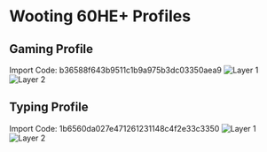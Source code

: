 # Wooting 60HE+ Profiles

## Gaming Profile

Import Code: b36588f643b9511c1b9a975b3dc03350aea9
![Layer 1](https://i.imgur.com/dkmIl5i.png)
![Layer 2](https://i.imgur.com/V7GH6Dd.png)

## Typing Profile

Import Code: 1b6560da027e471261231148c4f2e33c3350
![Layer 1](https://i.imgur.com/oMVYk6i.png)
![Layer 2](https://i.imgur.com/ir9Cea4.png)